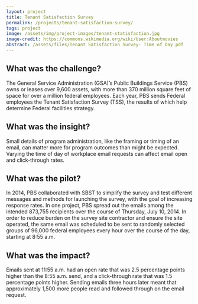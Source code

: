 ```yaml
---
layout: project
title: Tenant Satisfaction Survey
permalink: /projects/tenant-satisfaction-survey/
tags: project
image: /assets/img/project-images/tenant-statisfaction.jpg
image-credit: https://commons.wikimedia.org/wiki/User:Aboutmovies
abstract: /assets/files/Tenant Satisfaction Survey- Time of Day.pdf
---
```

## What was the challenge?

The General Service Administration (GSA)’s Public Buildings Service (PBS) owns or leases over 9,600 assets, with more than 370 million square feet of space for over a million federal employees. Each year, PBS sends Federal employees the Tenant Satisfaction Survey (TSS), the results of which help determine Federal facilities strategy.

## What was the insight?

Small details of program administration, like the framing or timing of an email, can matter more for program outcomes than might be expected. Varying the time of day of workplace email requests can affect email open and click-through rates.

## What was the pilot?

In 2014, PBS collaborated with SBST to simplify the survey and test different messages and methods for launching the survey, with the goal of increasing response rates. In one project, PBS spread out the emails among the intended 873,755 recipients over the course of Thursday, July 10, 2014. In order to reduce burden on the survey site contractor and ensure the site operated, the same email was scheduled to be sent to randomly selected groups of 96,000 federal employees every hour over the course of the day, starting at 8:55 a.m.

## What was the impact?

Emails sent at 11:55 a.m. had an open rate that was 2.5 percentage points higher than the 8:55 a.m. send, and a click-through rate that was 1.5 percentage points higher. Sending emails three hours later meant that approximately 1,500 more people read and followed through on the email request.
